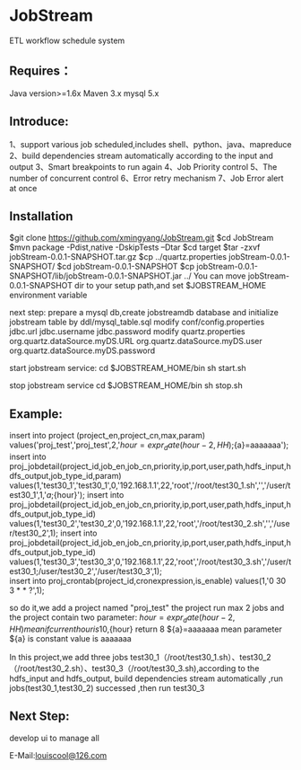 JobStream
===================================
ETL workflow schedule system


Requires：
--------
Java version>=1.6x
Maven 3.x
mysql 5.x

Introduce:
--------
1、support various job scheduled,includes shell、python、java、mapreduce
2、build dependencies stream automatically according to the input and output 
3、Smart breakpoints to run again
4、Job Priority control
5、The number of concurrent control
6、Error retry mechanism
7、Job Error alert at once

Installation
--------

$git clone https://github.com/xmingyang/JobStream.git
$cd JobStream
$mvn package -Pdist,native -DskipTests –Dtar
$cd target
$tar -zxvf jobStream-0.0.1-SNAPSHOT.tar.gz
$cp ../quartz.properties jobStream-0.0.1-SNAPSHOT/
$cd jobStream-0.0.1-SNAPSHOT
$cp jobStream-0.0.1-SNAPSHOT/lib/jobStream-0.0.1-SNAPSHOT.jar ../
You can move jobStream-0.0.1-SNAPSHOT dir to your setup path,and set $JOBSTREAM_HOME environment variable 

next step: 
prepare a mysql db,create jobstreamdb database and initialize jobstream table by ddl/mysql_table.sql
modify conf/config.properties jdbc.url jdbc.username jdbc.password
modify quartz.properties org.quartz.dataSource.myDS.URL org.quartz.dataSource.myDS.user org.quartz.dataSource.myDS.password
 
start jobstream service:
cd $JOBSTREAM_HOME/bin
sh start.sh

stop jobstream service
cd $JOBSTREAM_HOME/bin
sh stop.sh

Example:
--------
insert into project (project_en,project_cn,max,param) values('proj_test','proj_test',2,'${hour}=expr_date(hour-2,HH);${a}=aaaaaaa');
insert into proj_jobdetail(project_id,job_en,job_cn,priority,ip,port,user,path,hdfs_input,hdfs_output,job_type_id,param) 
    values(1,'test30_1','test30_1',0,'192.168.1.1',22,'root','/root/test30_1.sh','','/user/test30_1',1,'${a};${hour}');
insert into proj_jobdetail(project_id,job_en,job_cn,priority,ip,port,user,path,hdfs_input,hdfs_output,job_type_id) 
    values(1,'test30_2','test30_2',0,'192.168.1.1',22,'root','/root/test30_2.sh','','/user/test30_2',1);
insert into proj_jobdetail(project_id,job_en,job_cn,priority,ip,port,user,path,hdfs_input,hdfs_output,job_type_id) 
    values(1,'test30_3','test30_3',0,'192.168.1.1',22,'root','/root/test30_3.sh','/user/test30_1;/user/test30_2','/user/test30_3',1);   
insert into proj_crontab(project_id,cronexpression,is_enable) values(1,'0 30 3 * * ?',1);    

so do it,we add a project named "proj_test" the project run max 2 jobs and the project contain two parameter:
${hour}=expr_date(hour-2,HH) mean if current hour is 10,${hour} return 8
${a}=aaaaaaa mean parameter ${a} is constant value is aaaaaaa

In this project,we add three jobs test30_1（/root/test30_1.sh）、test30_2（/root/test30_2.sh）、test30_3（/root/test30_3.sh),according to the hdfs_input and hdfs_output,
build dependencies stream automatically ,run jobs(test30_1,test30_2) successed ,then run test30_3

Next Step:
--------
develop ui to manage all 

E-Mail:louiscool@126.com
